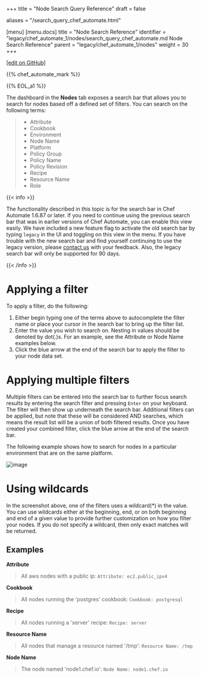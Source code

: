 +++
title = "Node Search Query Reference"
draft = false

aliases = "/search_query_chef_automate.html"

[menu]
  [menu.docs]
    title = "Node Search Reference"
    identifier = "legacy/chef_automate_1/nodes/search_query_chef_automate.md Node Search Reference"
    parent = "legacy/chef_automate_1/nodes"
    weight = 30
+++    

[\[edit on
GitHub\]](https://github.com/chef/chef-web-docs/blob/master/chef_master/source/search_query_chef_automate.rst)

<meta name="robots" content="noindex">

{{% chef_automate_mark %}}

{{% EOL_a1 %}}

The dashboard in the **Nodes** tab exposes a search bar that allows you
to search for nodes based off a defined set of filters. You can search
on the following terms:

> -   Attribute
> -   Cookbook
> -   Environment
> -   Node Name
> -   Platform
> -   Policy Group
> -   Policy Name
> -   Policy Revision
> -   Recipe
> -   Resource Name
> -   Role

{{< info >}}

The functionality described in this topic is for the search bar in Chef
Automate 1.6.87 or later. If you need to continue using the previous
search bar that was in earlier versions of Chef Automate, you can enable
this view easily. We have included a new feature flag to activate the
old search bar by typing `legacy` in the UI and toggling on this view in
the menu. If you have trouble with the new search bar and find yourself
continuing to use the legacy version, please [contact
us](https://feedback.chef.io/) with your feedback. Also, the legacy
search bar will only be supported for 90 days.

{{< /info >}}

Applying a filter
=================

To apply a filter, do the following:

1.  Either begin typing one of the terms above to autocomplete the
    filter name or place your cursor in the search bar to bring up the
    filter list.
2.  Enter the value you wish to search on. Nesting in values should be
    denoted by dot(.)s. For an example, see the Attribute or Node Name
    examples below.
3.  Click the blue arrow at the end of the search bar to apply the
    filter to your node data set.

Applying multiple filters
=========================

Multiple filters can be entered into the search bar to further focus
search results by entering the search filter and pressing `Enter` on
your keyboard. The filter will then show up underneath the search bar.
Additional filters can be applied, but note that these will be
considered AND searches, which means the result list will be a union of
both filtered results. Once you have created your combined filter, click
the blue arrow at the end of the search bar.

The following example shows how to search for nodes in a particular
environment that are on the same platform.

![image](/images/node_multi_filter.png)

Using wildcards
===============

In the screenshot above, one of the filters uses a wildcard(\*) in the
value. You can use wildcards either at the beginning, end, or on both
beginning and end of a given value to provide further customization on
how you filter your nodes. If you do not specify a wildcard, then only
exact matches will be returned.

Examples
--------

**Attribute**

> All aws nodes with a public ip: `Attribute: ec2.public_ipv4`

**Cookbook**

> All nodes running the 'postgres' cookbook: `Cookbook: postgresql`

**Recipe**

> All nodes running a 'server' recipe: `Recipe: server`

**Resource Name**

> All nodes that manage a resource named '/tmp': `Resource Name: /tmp`

**Node Name**

> The node named 'node1.chef.io': `Node Name: node1.chef.io`
